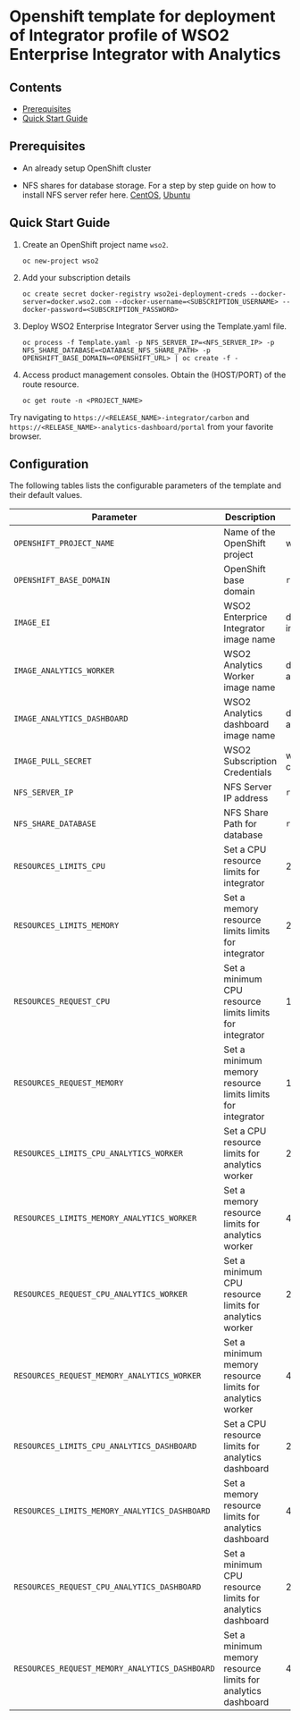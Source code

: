 
# Openshift template for deployment of Integrator profile of WSO2 Enterprise Integrator with Analytics

## Contents

* [Prerequisites](#prerequisites)
* [Quick Start Guide](#quick-start-guide)

## Prerequisites

* An already setup OpenShift cluster

* NFS shares for database storage. For a step by step guide on how to install NFS server refer here. [CentOS](https://www.server-world.info/en/note?os=CentOS_7&p=nfs&f=1), [Ubuntu](https://www.server-world.info/en/note?os=Ubuntu_18.04&p=nfs&f=1)

## Quick Start Guide

1. Create an OpenShift project name `wso2`.

   `oc new-project wso2`

2. Add your subscription details

   `oc create secret docker-registry wso2ei-deployment-creds --docker-server=docker.wso2.com --docker-username=<SUBSCRIPTION_USERNAME> --docker-password=<SUBSCRIPTION_PASSWORD>`

3. Deploy WSO2 Enterprise Integrator Server using the Template.yaml file.

   `oc process -f Template.yaml -p NFS_SERVER_IP=<NFS_SERVER_IP> -p NFS_SHARE_DATABASE=<DATABASE_NFS_SHARE_PATH> -p OPENSHIFT_BASE_DOMAIN=<OPENSHIFT_URL> | oc create -f -`

4. Access product management consoles. Obtain the (HOST/PORT) of the route resource.

   `oc get route -n <PROJECT_NAME>`
	
Try navigating to `https://<RELEASE_NAME>-integrator/carbon` and `https://<RELEASE_NAME>-analytics-dashboard/portal` from your favorite browser.

## Configuration

The following tables lists the configurable parameters of the template and their default values.

| Parameter                                                                   | Description                                                                               | Default Value               |
|-----------------------------------------------------------------------------|-------------------------------------------------------------------------------------------|-----------------------------|
|`OPENSHIFT_PROJECT_NAME`|Name of the OpenShift project|wso2|
|`OPENSHIFT_BASE_DOMAIN`|OpenShift base domain|`required`|
|`IMAGE_EI`|WSO2 Enterprice Integrator image name|docker.wso2.com/wso2ei-integrator:6.6.0|
|`IMAGE_ANALYTICS_WORKER`|WSO2 Analytics Worker image name|docker.wso2.com/wso2ei-analytics-worker:6.6.0|
|`IMAGE_ANALYTICS_DASHBOARD`|WSO2 Analytics dashboard image name|docker.wso2.com/wso2ei-analytics-dashboard:6.6.0|
|`IMAGE_PULL_SECRET`|WSO2 Subscription Credentials|wso2ei-deployment-creds|
|`NFS_SERVER_IP`|NFS Server IP address|`required`|
|`NFS_SHARE_DATABASE`|NFS Share Path for database|`required`|
|`RESOURCES_LIMITS_CPU`|Set a CPU resource limits for integrator|2000m|
|`RESOURCES_LIMITS_MEMORY`|Set a memory resource limits limits for integrator|2Gi|
|`RESOURCES_REQUEST_CPU`|Set a minimum CPU resource limits limits for integrator|1000m|
|`RESOURCES_REQUEST_MEMORY`|Set a minimum memory resource limits limits for integrator|1Gi|
|`RESOURCES_LIMITS_CPU_ANALYTICS_WORKER`|Set a CPU resource limits for analytics worker|2000m|
|`RESOURCES_LIMITS_MEMORY_ANALYTICS_WORKER`|Set a memory resource limits for analytics worker|4Gi|
|`RESOURCES_REQUEST_CPU_ANALYTICS_WORKER`|Set a minimum CPU resource limits for analytics worker|2000m|
|`RESOURCES_REQUEST_MEMORY_ANALYTICS_WORKER`|Set a minimum memory resource limits for analytics worker|4Gi|
|`RESOURCES_LIMITS_CPU_ANALYTICS_DASHBOARD`|Set a CPU resource limits for analytics dashboard|2000m|
|`RESOURCES_LIMITS_MEMORY_ANALYTICS_DASHBOARD`|Set a memory resource limits for analytics dashboard|4Gi|
|`RESOURCES_REQUEST_CPU_ANALYTICS_DASHBOARD`|Set a minimum CPU resource limits for analytics dashboard|2000m|
|`RESOURCES_REQUEST_MEMORY_ANALYTICS_DASHBOARD`|Set a minimum memory resource limits for analytics dashboard|4Gi|
